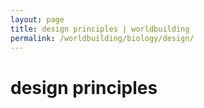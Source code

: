 ```yaml
---
layout: page
title: design principles | worldbuilding
permalink: /worldbuilding/biology/design/
---
```


# design principles

